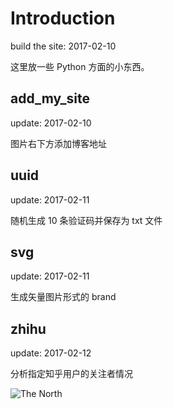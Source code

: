 # Introduction
build the site: 2017-02-10

这里放一些 Python 方面的小东西。



## add_my_site
update: 2017-02-10

图片右下方添加博客地址



## uuid
update: 2017-02-11

随机生成 10 条验证码并保存为 txt 文件



## svg
update: 2017-02-11

生成矢量图片形式的 brand


## zhihu
update: 2017-02-12

分析指定知乎用户的关注者情况


![The North](https://cl.ly/3E2J413r2s1T/idea1.svg)